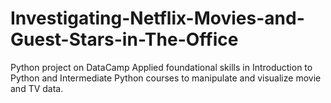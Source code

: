 # Investigating-Netflix-Movies-and-Guest-Stars-in-The-Office
Python project on DataCamp
Applied foundational skills in Introduction to Python and Intermediate Python courses to manipulate and visualize movie and TV data.
